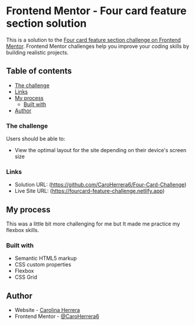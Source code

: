 # Frontend Mentor - Four card feature section solution

This is a solution to the [Four card feature section challenge on Frontend Mentor](https://www.frontendmentor.io/challenges/four-card-feature-section-weK1eFYK). Frontend Mentor challenges help you improve your coding skills by building realistic projects.

## Table of contents

- [The challenge](#the-challenge)
- [Links](#links)
- [My process](#my-process)
  - [Built with](#built-with)
- [Author](#author)

### The challenge

Users should be able to:

- View the optimal layout for the site depending on their device's screen size

### Links

- Solution URL: (https://github.com/CaroHerrera6/Four-Card-Challenge)
- Live Site URL: (https://fourcard-feature-challenge.netlify.app)

## My process

This was a little bit more challenging for me but It made me practice my flexbox skills.

### Built with

- Semantic HTML5 markup
- CSS custom properties
- Flexbox
- CSS Grid

## Author

- Website - [Carolina Herrera](https://app.netlify.com/teams/caroherrera6/overview)
- Frontend Mentor - [@CaroHerrera6](https://www.frontendmentor.io/profile/CaroHerrera6)
